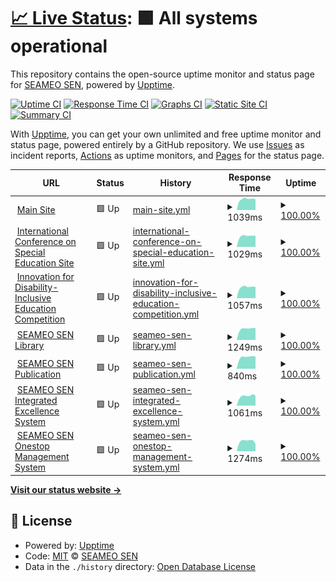 # [📈 Live Status](https://upptime.seameosen.edu.my): <!--live status--> **🟩 All systems operational**

This repository contains the open-source uptime monitor and status page for [SEAMEO SEN](seameosen.edu.my), powered by [Upptime](https://github.com/upptime/upptime).

[![Uptime CI](https://github.com/SEAMEO-SEN/upptime/workflows/Uptime%20CI/badge.svg)](https://github.com/SEAMEO-SEN/upptime/actions?query=workflow%3A%22Uptime+CI%22)
[![Response Time CI](https://github.com/SEAMEO-SEN/upptime/workflows/Response%20Time%20CI/badge.svg)](https://github.com/SEAMEO-SEN/upptime/actions?query=workflow%3A%22Response+Time+CI%22)
[![Graphs CI](https://github.com/SEAMEO-SEN/upptime/workflows/Graphs%20CI/badge.svg)](https://github.com/SEAMEO-SEN/upptime/actions?query=workflow%3A%22Graphs+CI%22)
[![Static Site CI](https://github.com/SEAMEO-SEN/upptime/workflows/Static%20Site%20CI/badge.svg)](https://github.com/SEAMEO-SEN/upptime/actions?query=workflow%3A%22Static+Site+CI%22)
[![Summary CI](https://github.com/SEAMEO-SEN/upptime/workflows/Summary%20CI/badge.svg)](https://github.com/SEAMEO-SEN/upptime/actions?query=workflow%3A%22Summary+CI%22)

With [Upptime](https://upptime.js.org), you can get your own unlimited and free uptime monitor and status page, powered entirely by a GitHub repository. We use [Issues](https://github.com/SEAMEO-SEN/upptime/issues) as incident reports, [Actions](https://github.com/SEAMEO-SEN/upptime/actions) as uptime monitors, and [Pages](https://upptime.seameosen.edu.my) for the status page.

<!--start: status pages-->
<!-- This summary is generated by Upptime (https://github.com/upptime/upptime) -->
<!-- Do not edit this manually, your changes will be overwritten -->
<!-- prettier-ignore -->
| URL | Status | History | Response Time | Uptime |
| --- | ------ | ------- | ------------- | ------ |
| <img alt="" src="https://icons.duckduckgo.com/ip3/seameosen.edu.my.ico" height="13"> [Main Site](https://seameosen.edu.my) | 🟩 Up | [main-site.yml](https://github.com/SEAMEO-SEN/upptime/commits/HEAD/history/main-site.yml) | <details><summary><img alt="Response time graph" src="./graphs/main-site/response-time-week.png" height="20"> 1039ms</summary><br><a href="https://upptime.seameosen.edu.my/history/main-site"><img alt="Response time 501" src="https://img.shields.io/endpoint?url=https%3A%2F%2Fraw.githubusercontent.com%2FSEAMEO-SEN%2Fupptime%2FHEAD%2Fapi%2Fmain-site%2Fresponse-time.json"></a><br><a href="https://upptime.seameosen.edu.my/history/main-site"><img alt="24-hour response time 1034" src="https://img.shields.io/endpoint?url=https%3A%2F%2Fraw.githubusercontent.com%2FSEAMEO-SEN%2Fupptime%2FHEAD%2Fapi%2Fmain-site%2Fresponse-time-day.json"></a><br><a href="https://upptime.seameosen.edu.my/history/main-site"><img alt="7-day response time 1039" src="https://img.shields.io/endpoint?url=https%3A%2F%2Fraw.githubusercontent.com%2FSEAMEO-SEN%2Fupptime%2FHEAD%2Fapi%2Fmain-site%2Fresponse-time-week.json"></a><br><a href="https://upptime.seameosen.edu.my/history/main-site"><img alt="30-day response time 1026" src="https://img.shields.io/endpoint?url=https%3A%2F%2Fraw.githubusercontent.com%2FSEAMEO-SEN%2Fupptime%2FHEAD%2Fapi%2Fmain-site%2Fresponse-time-month.json"></a><br><a href="https://upptime.seameosen.edu.my/history/main-site"><img alt="1-year response time 501" src="https://img.shields.io/endpoint?url=https%3A%2F%2Fraw.githubusercontent.com%2FSEAMEO-SEN%2Fupptime%2FHEAD%2Fapi%2Fmain-site%2Fresponse-time-year.json"></a></details> | <details><summary><a href="https://upptime.seameosen.edu.my/history/main-site">100.00%</a></summary><a href="https://upptime.seameosen.edu.my/history/main-site"><img alt="All-time uptime 100.00%" src="https://img.shields.io/endpoint?url=https%3A%2F%2Fraw.githubusercontent.com%2FSEAMEO-SEN%2Fupptime%2FHEAD%2Fapi%2Fmain-site%2Fuptime.json"></a><br><a href="https://upptime.seameosen.edu.my/history/main-site"><img alt="24-hour uptime 100.00%" src="https://img.shields.io/endpoint?url=https%3A%2F%2Fraw.githubusercontent.com%2FSEAMEO-SEN%2Fupptime%2FHEAD%2Fapi%2Fmain-site%2Fuptime-day.json"></a><br><a href="https://upptime.seameosen.edu.my/history/main-site"><img alt="7-day uptime 100.00%" src="https://img.shields.io/endpoint?url=https%3A%2F%2Fraw.githubusercontent.com%2FSEAMEO-SEN%2Fupptime%2FHEAD%2Fapi%2Fmain-site%2Fuptime-week.json"></a><br><a href="https://upptime.seameosen.edu.my/history/main-site"><img alt="30-day uptime 100.00%" src="https://img.shields.io/endpoint?url=https%3A%2F%2Fraw.githubusercontent.com%2FSEAMEO-SEN%2Fupptime%2FHEAD%2Fapi%2Fmain-site%2Fuptime-month.json"></a><br><a href="https://upptime.seameosen.edu.my/history/main-site"><img alt="1-year uptime 100.00%" src="https://img.shields.io/endpoint?url=https%3A%2F%2Fraw.githubusercontent.com%2FSEAMEO-SEN%2Fupptime%2FHEAD%2Fapi%2Fmain-site%2Fuptime-year.json"></a></details>
| <img alt="" src="https://icons.duckduckgo.com/ip3/icse.seameosen.edu.my.ico" height="13"> [International Conference on Special Education Site](https://icse.seameosen.edu.my) | 🟩 Up | [international-conference-on-special-education-site.yml](https://github.com/SEAMEO-SEN/upptime/commits/HEAD/history/international-conference-on-special-education-site.yml) | <details><summary><img alt="Response time graph" src="./graphs/international-conference-on-special-education-site/response-time-week.png" height="20"> 1029ms</summary><br><a href="https://upptime.seameosen.edu.my/history/international-conference-on-special-education-site"><img alt="Response time 1007" src="https://img.shields.io/endpoint?url=https%3A%2F%2Fraw.githubusercontent.com%2FSEAMEO-SEN%2Fupptime%2FHEAD%2Fapi%2Finternational-conference-on-special-education-site%2Fresponse-time.json"></a><br><a href="https://upptime.seameosen.edu.my/history/international-conference-on-special-education-site"><img alt="24-hour response time 1052" src="https://img.shields.io/endpoint?url=https%3A%2F%2Fraw.githubusercontent.com%2FSEAMEO-SEN%2Fupptime%2FHEAD%2Fapi%2Finternational-conference-on-special-education-site%2Fresponse-time-day.json"></a><br><a href="https://upptime.seameosen.edu.my/history/international-conference-on-special-education-site"><img alt="7-day response time 1029" src="https://img.shields.io/endpoint?url=https%3A%2F%2Fraw.githubusercontent.com%2FSEAMEO-SEN%2Fupptime%2FHEAD%2Fapi%2Finternational-conference-on-special-education-site%2Fresponse-time-week.json"></a><br><a href="https://upptime.seameosen.edu.my/history/international-conference-on-special-education-site"><img alt="30-day response time 1027" src="https://img.shields.io/endpoint?url=https%3A%2F%2Fraw.githubusercontent.com%2FSEAMEO-SEN%2Fupptime%2FHEAD%2Fapi%2Finternational-conference-on-special-education-site%2Fresponse-time-month.json"></a><br><a href="https://upptime.seameosen.edu.my/history/international-conference-on-special-education-site"><img alt="1-year response time 1007" src="https://img.shields.io/endpoint?url=https%3A%2F%2Fraw.githubusercontent.com%2FSEAMEO-SEN%2Fupptime%2FHEAD%2Fapi%2Finternational-conference-on-special-education-site%2Fresponse-time-year.json"></a></details> | <details><summary><a href="https://upptime.seameosen.edu.my/history/international-conference-on-special-education-site">100.00%</a></summary><a href="https://upptime.seameosen.edu.my/history/international-conference-on-special-education-site"><img alt="All-time uptime 100.00%" src="https://img.shields.io/endpoint?url=https%3A%2F%2Fraw.githubusercontent.com%2FSEAMEO-SEN%2Fupptime%2FHEAD%2Fapi%2Finternational-conference-on-special-education-site%2Fuptime.json"></a><br><a href="https://upptime.seameosen.edu.my/history/international-conference-on-special-education-site"><img alt="24-hour uptime 100.00%" src="https://img.shields.io/endpoint?url=https%3A%2F%2Fraw.githubusercontent.com%2FSEAMEO-SEN%2Fupptime%2FHEAD%2Fapi%2Finternational-conference-on-special-education-site%2Fuptime-day.json"></a><br><a href="https://upptime.seameosen.edu.my/history/international-conference-on-special-education-site"><img alt="7-day uptime 100.00%" src="https://img.shields.io/endpoint?url=https%3A%2F%2Fraw.githubusercontent.com%2FSEAMEO-SEN%2Fupptime%2FHEAD%2Fapi%2Finternational-conference-on-special-education-site%2Fuptime-week.json"></a><br><a href="https://upptime.seameosen.edu.my/history/international-conference-on-special-education-site"><img alt="30-day uptime 100.00%" src="https://img.shields.io/endpoint?url=https%3A%2F%2Fraw.githubusercontent.com%2FSEAMEO-SEN%2Fupptime%2FHEAD%2Fapi%2Finternational-conference-on-special-education-site%2Fuptime-month.json"></a><br><a href="https://upptime.seameosen.edu.my/history/international-conference-on-special-education-site"><img alt="1-year uptime 100.00%" src="https://img.shields.io/endpoint?url=https%3A%2F%2Fraw.githubusercontent.com%2FSEAMEO-SEN%2Fupptime%2FHEAD%2Fapi%2Finternational-conference-on-special-education-site%2Fuptime-year.json"></a></details>
| <img alt="" src="https://icons.duckduckgo.com/ip3/idiec.seameosen.edu.my.ico" height="13"> [Innovation for Disability-Inclusive Education Competition](https://idiec.seameosen.edu.my) | 🟩 Up | [innovation-for-disability-inclusive-education-competition.yml](https://github.com/SEAMEO-SEN/upptime/commits/HEAD/history/innovation-for-disability-inclusive-education-competition.yml) | <details><summary><img alt="Response time graph" src="./graphs/innovation-for-disability-inclusive-education-competition/response-time-week.png" height="20"> 1057ms</summary><br><a href="https://upptime.seameosen.edu.my/history/innovation-for-disability-inclusive-education-competition"><img alt="Response time 1004" src="https://img.shields.io/endpoint?url=https%3A%2F%2Fraw.githubusercontent.com%2FSEAMEO-SEN%2Fupptime%2FHEAD%2Fapi%2Finnovation-for-disability-inclusive-education-competition%2Fresponse-time.json"></a><br><a href="https://upptime.seameosen.edu.my/history/innovation-for-disability-inclusive-education-competition"><img alt="24-hour response time 1071" src="https://img.shields.io/endpoint?url=https%3A%2F%2Fraw.githubusercontent.com%2FSEAMEO-SEN%2Fupptime%2FHEAD%2Fapi%2Finnovation-for-disability-inclusive-education-competition%2Fresponse-time-day.json"></a><br><a href="https://upptime.seameosen.edu.my/history/innovation-for-disability-inclusive-education-competition"><img alt="7-day response time 1057" src="https://img.shields.io/endpoint?url=https%3A%2F%2Fraw.githubusercontent.com%2FSEAMEO-SEN%2Fupptime%2FHEAD%2Fapi%2Finnovation-for-disability-inclusive-education-competition%2Fresponse-time-week.json"></a><br><a href="https://upptime.seameosen.edu.my/history/innovation-for-disability-inclusive-education-competition"><img alt="30-day response time 1023" src="https://img.shields.io/endpoint?url=https%3A%2F%2Fraw.githubusercontent.com%2FSEAMEO-SEN%2Fupptime%2FHEAD%2Fapi%2Finnovation-for-disability-inclusive-education-competition%2Fresponse-time-month.json"></a><br><a href="https://upptime.seameosen.edu.my/history/innovation-for-disability-inclusive-education-competition"><img alt="1-year response time 1004" src="https://img.shields.io/endpoint?url=https%3A%2F%2Fraw.githubusercontent.com%2FSEAMEO-SEN%2Fupptime%2FHEAD%2Fapi%2Finnovation-for-disability-inclusive-education-competition%2Fresponse-time-year.json"></a></details> | <details><summary><a href="https://upptime.seameosen.edu.my/history/innovation-for-disability-inclusive-education-competition">100.00%</a></summary><a href="https://upptime.seameosen.edu.my/history/innovation-for-disability-inclusive-education-competition"><img alt="All-time uptime 100.00%" src="https://img.shields.io/endpoint?url=https%3A%2F%2Fraw.githubusercontent.com%2FSEAMEO-SEN%2Fupptime%2FHEAD%2Fapi%2Finnovation-for-disability-inclusive-education-competition%2Fuptime.json"></a><br><a href="https://upptime.seameosen.edu.my/history/innovation-for-disability-inclusive-education-competition"><img alt="24-hour uptime 100.00%" src="https://img.shields.io/endpoint?url=https%3A%2F%2Fraw.githubusercontent.com%2FSEAMEO-SEN%2Fupptime%2FHEAD%2Fapi%2Finnovation-for-disability-inclusive-education-competition%2Fuptime-day.json"></a><br><a href="https://upptime.seameosen.edu.my/history/innovation-for-disability-inclusive-education-competition"><img alt="7-day uptime 100.00%" src="https://img.shields.io/endpoint?url=https%3A%2F%2Fraw.githubusercontent.com%2FSEAMEO-SEN%2Fupptime%2FHEAD%2Fapi%2Finnovation-for-disability-inclusive-education-competition%2Fuptime-week.json"></a><br><a href="https://upptime.seameosen.edu.my/history/innovation-for-disability-inclusive-education-competition"><img alt="30-day uptime 100.00%" src="https://img.shields.io/endpoint?url=https%3A%2F%2Fraw.githubusercontent.com%2FSEAMEO-SEN%2Fupptime%2FHEAD%2Fapi%2Finnovation-for-disability-inclusive-education-competition%2Fuptime-month.json"></a><br><a href="https://upptime.seameosen.edu.my/history/innovation-for-disability-inclusive-education-competition"><img alt="1-year uptime 100.00%" src="https://img.shields.io/endpoint?url=https%3A%2F%2Fraw.githubusercontent.com%2FSEAMEO-SEN%2Fupptime%2FHEAD%2Fapi%2Finnovation-for-disability-inclusive-education-competition%2Fuptime-year.json"></a></details>
| <img alt="" src="https://icons.duckduckgo.com/ip3/library.seameosen.edu.my.ico" height="13"> [SEAMEO SEN Library](https://library.seameosen.edu.my) | 🟩 Up | [seameo-sen-library.yml](https://github.com/SEAMEO-SEN/upptime/commits/HEAD/history/seameo-sen-library.yml) | <details><summary><img alt="Response time graph" src="./graphs/seameo-sen-library/response-time-week.png" height="20"> 1249ms</summary><br><a href="https://upptime.seameosen.edu.my/history/seameo-sen-library"><img alt="Response time 1200" src="https://img.shields.io/endpoint?url=https%3A%2F%2Fraw.githubusercontent.com%2FSEAMEO-SEN%2Fupptime%2FHEAD%2Fapi%2Fseameo-sen-library%2Fresponse-time.json"></a><br><a href="https://upptime.seameosen.edu.my/history/seameo-sen-library"><img alt="24-hour response time 1318" src="https://img.shields.io/endpoint?url=https%3A%2F%2Fraw.githubusercontent.com%2FSEAMEO-SEN%2Fupptime%2FHEAD%2Fapi%2Fseameo-sen-library%2Fresponse-time-day.json"></a><br><a href="https://upptime.seameosen.edu.my/history/seameo-sen-library"><img alt="7-day response time 1249" src="https://img.shields.io/endpoint?url=https%3A%2F%2Fraw.githubusercontent.com%2FSEAMEO-SEN%2Fupptime%2FHEAD%2Fapi%2Fseameo-sen-library%2Fresponse-time-week.json"></a><br><a href="https://upptime.seameosen.edu.my/history/seameo-sen-library"><img alt="30-day response time 1161" src="https://img.shields.io/endpoint?url=https%3A%2F%2Fraw.githubusercontent.com%2FSEAMEO-SEN%2Fupptime%2FHEAD%2Fapi%2Fseameo-sen-library%2Fresponse-time-month.json"></a><br><a href="https://upptime.seameosen.edu.my/history/seameo-sen-library"><img alt="1-year response time 1200" src="https://img.shields.io/endpoint?url=https%3A%2F%2Fraw.githubusercontent.com%2FSEAMEO-SEN%2Fupptime%2FHEAD%2Fapi%2Fseameo-sen-library%2Fresponse-time-year.json"></a></details> | <details><summary><a href="https://upptime.seameosen.edu.my/history/seameo-sen-library">100.00%</a></summary><a href="https://upptime.seameosen.edu.my/history/seameo-sen-library"><img alt="All-time uptime 100.00%" src="https://img.shields.io/endpoint?url=https%3A%2F%2Fraw.githubusercontent.com%2FSEAMEO-SEN%2Fupptime%2FHEAD%2Fapi%2Fseameo-sen-library%2Fuptime.json"></a><br><a href="https://upptime.seameosen.edu.my/history/seameo-sen-library"><img alt="24-hour uptime 100.00%" src="https://img.shields.io/endpoint?url=https%3A%2F%2Fraw.githubusercontent.com%2FSEAMEO-SEN%2Fupptime%2FHEAD%2Fapi%2Fseameo-sen-library%2Fuptime-day.json"></a><br><a href="https://upptime.seameosen.edu.my/history/seameo-sen-library"><img alt="7-day uptime 100.00%" src="https://img.shields.io/endpoint?url=https%3A%2F%2Fraw.githubusercontent.com%2FSEAMEO-SEN%2Fupptime%2FHEAD%2Fapi%2Fseameo-sen-library%2Fuptime-week.json"></a><br><a href="https://upptime.seameosen.edu.my/history/seameo-sen-library"><img alt="30-day uptime 100.00%" src="https://img.shields.io/endpoint?url=https%3A%2F%2Fraw.githubusercontent.com%2FSEAMEO-SEN%2Fupptime%2FHEAD%2Fapi%2Fseameo-sen-library%2Fuptime-month.json"></a><br><a href="https://upptime.seameosen.edu.my/history/seameo-sen-library"><img alt="1-year uptime 100.00%" src="https://img.shields.io/endpoint?url=https%3A%2F%2Fraw.githubusercontent.com%2FSEAMEO-SEN%2Fupptime%2FHEAD%2Fapi%2Fseameo-sen-library%2Fuptime-year.json"></a></details>
| <img alt="" src="https://icons.duckduckgo.com/ip3/publication.seameosen.edu.my.ico" height="13"> [SEAMEO SEN Publication](https://publication.seameosen.edu.my) | 🟩 Up | [seameo-sen-publication.yml](https://github.com/SEAMEO-SEN/upptime/commits/HEAD/history/seameo-sen-publication.yml) | <details><summary><img alt="Response time graph" src="./graphs/seameo-sen-publication/response-time-week.png" height="20"> 840ms</summary><br><a href="https://upptime.seameosen.edu.my/history/seameo-sen-publication"><img alt="Response time 834" src="https://img.shields.io/endpoint?url=https%3A%2F%2Fraw.githubusercontent.com%2FSEAMEO-SEN%2Fupptime%2FHEAD%2Fapi%2Fseameo-sen-publication%2Fresponse-time.json"></a><br><a href="https://upptime.seameosen.edu.my/history/seameo-sen-publication"><img alt="24-hour response time 870" src="https://img.shields.io/endpoint?url=https%3A%2F%2Fraw.githubusercontent.com%2FSEAMEO-SEN%2Fupptime%2FHEAD%2Fapi%2Fseameo-sen-publication%2Fresponse-time-day.json"></a><br><a href="https://upptime.seameosen.edu.my/history/seameo-sen-publication"><img alt="7-day response time 840" src="https://img.shields.io/endpoint?url=https%3A%2F%2Fraw.githubusercontent.com%2FSEAMEO-SEN%2Fupptime%2FHEAD%2Fapi%2Fseameo-sen-publication%2Fresponse-time-week.json"></a><br><a href="https://upptime.seameosen.edu.my/history/seameo-sen-publication"><img alt="30-day response time 837" src="https://img.shields.io/endpoint?url=https%3A%2F%2Fraw.githubusercontent.com%2FSEAMEO-SEN%2Fupptime%2FHEAD%2Fapi%2Fseameo-sen-publication%2Fresponse-time-month.json"></a><br><a href="https://upptime.seameosen.edu.my/history/seameo-sen-publication"><img alt="1-year response time 834" src="https://img.shields.io/endpoint?url=https%3A%2F%2Fraw.githubusercontent.com%2FSEAMEO-SEN%2Fupptime%2FHEAD%2Fapi%2Fseameo-sen-publication%2Fresponse-time-year.json"></a></details> | <details><summary><a href="https://upptime.seameosen.edu.my/history/seameo-sen-publication">100.00%</a></summary><a href="https://upptime.seameosen.edu.my/history/seameo-sen-publication"><img alt="All-time uptime 100.00%" src="https://img.shields.io/endpoint?url=https%3A%2F%2Fraw.githubusercontent.com%2FSEAMEO-SEN%2Fupptime%2FHEAD%2Fapi%2Fseameo-sen-publication%2Fuptime.json"></a><br><a href="https://upptime.seameosen.edu.my/history/seameo-sen-publication"><img alt="24-hour uptime 100.00%" src="https://img.shields.io/endpoint?url=https%3A%2F%2Fraw.githubusercontent.com%2FSEAMEO-SEN%2Fupptime%2FHEAD%2Fapi%2Fseameo-sen-publication%2Fuptime-day.json"></a><br><a href="https://upptime.seameosen.edu.my/history/seameo-sen-publication"><img alt="7-day uptime 100.00%" src="https://img.shields.io/endpoint?url=https%3A%2F%2Fraw.githubusercontent.com%2FSEAMEO-SEN%2Fupptime%2FHEAD%2Fapi%2Fseameo-sen-publication%2Fuptime-week.json"></a><br><a href="https://upptime.seameosen.edu.my/history/seameo-sen-publication"><img alt="30-day uptime 100.00%" src="https://img.shields.io/endpoint?url=https%3A%2F%2Fraw.githubusercontent.com%2FSEAMEO-SEN%2Fupptime%2FHEAD%2Fapi%2Fseameo-sen-publication%2Fuptime-month.json"></a><br><a href="https://upptime.seameosen.edu.my/history/seameo-sen-publication"><img alt="1-year uptime 100.00%" src="https://img.shields.io/endpoint?url=https%3A%2F%2Fraw.githubusercontent.com%2FSEAMEO-SEN%2Fupptime%2FHEAD%2Fapi%2Fseameo-sen-publication%2Fuptime-year.json"></a></details>
| <img alt="" src="https://icons.duckduckgo.com/ip3/sies.seameosen.edu.my.ico" height="13"> [SEAMEO SEN Integrated Excellence System](https://sies.seameosen.edu.my) | 🟩 Up | [seameo-sen-integrated-excellence-system.yml](https://github.com/SEAMEO-SEN/upptime/commits/HEAD/history/seameo-sen-integrated-excellence-system.yml) | <details><summary><img alt="Response time graph" src="./graphs/seameo-sen-integrated-excellence-system/response-time-week.png" height="20"> 1061ms</summary><br><a href="https://upptime.seameosen.edu.my/history/seameo-sen-integrated-excellence-system"><img alt="Response time 984" src="https://img.shields.io/endpoint?url=https%3A%2F%2Fraw.githubusercontent.com%2FSEAMEO-SEN%2Fupptime%2FHEAD%2Fapi%2Fseameo-sen-integrated-excellence-system%2Fresponse-time.json"></a><br><a href="https://upptime.seameosen.edu.my/history/seameo-sen-integrated-excellence-system"><img alt="24-hour response time 1075" src="https://img.shields.io/endpoint?url=https%3A%2F%2Fraw.githubusercontent.com%2FSEAMEO-SEN%2Fupptime%2FHEAD%2Fapi%2Fseameo-sen-integrated-excellence-system%2Fresponse-time-day.json"></a><br><a href="https://upptime.seameosen.edu.my/history/seameo-sen-integrated-excellence-system"><img alt="7-day response time 1061" src="https://img.shields.io/endpoint?url=https%3A%2F%2Fraw.githubusercontent.com%2FSEAMEO-SEN%2Fupptime%2FHEAD%2Fapi%2Fseameo-sen-integrated-excellence-system%2Fresponse-time-week.json"></a><br><a href="https://upptime.seameosen.edu.my/history/seameo-sen-integrated-excellence-system"><img alt="30-day response time 966" src="https://img.shields.io/endpoint?url=https%3A%2F%2Fraw.githubusercontent.com%2FSEAMEO-SEN%2Fupptime%2FHEAD%2Fapi%2Fseameo-sen-integrated-excellence-system%2Fresponse-time-month.json"></a><br><a href="https://upptime.seameosen.edu.my/history/seameo-sen-integrated-excellence-system"><img alt="1-year response time 984" src="https://img.shields.io/endpoint?url=https%3A%2F%2Fraw.githubusercontent.com%2FSEAMEO-SEN%2Fupptime%2FHEAD%2Fapi%2Fseameo-sen-integrated-excellence-system%2Fresponse-time-year.json"></a></details> | <details><summary><a href="https://upptime.seameosen.edu.my/history/seameo-sen-integrated-excellence-system">100.00%</a></summary><a href="https://upptime.seameosen.edu.my/history/seameo-sen-integrated-excellence-system"><img alt="All-time uptime 100.00%" src="https://img.shields.io/endpoint?url=https%3A%2F%2Fraw.githubusercontent.com%2FSEAMEO-SEN%2Fupptime%2FHEAD%2Fapi%2Fseameo-sen-integrated-excellence-system%2Fuptime.json"></a><br><a href="https://upptime.seameosen.edu.my/history/seameo-sen-integrated-excellence-system"><img alt="24-hour uptime 100.00%" src="https://img.shields.io/endpoint?url=https%3A%2F%2Fraw.githubusercontent.com%2FSEAMEO-SEN%2Fupptime%2FHEAD%2Fapi%2Fseameo-sen-integrated-excellence-system%2Fuptime-day.json"></a><br><a href="https://upptime.seameosen.edu.my/history/seameo-sen-integrated-excellence-system"><img alt="7-day uptime 100.00%" src="https://img.shields.io/endpoint?url=https%3A%2F%2Fraw.githubusercontent.com%2FSEAMEO-SEN%2Fupptime%2FHEAD%2Fapi%2Fseameo-sen-integrated-excellence-system%2Fuptime-week.json"></a><br><a href="https://upptime.seameosen.edu.my/history/seameo-sen-integrated-excellence-system"><img alt="30-day uptime 100.00%" src="https://img.shields.io/endpoint?url=https%3A%2F%2Fraw.githubusercontent.com%2FSEAMEO-SEN%2Fupptime%2FHEAD%2Fapi%2Fseameo-sen-integrated-excellence-system%2Fuptime-month.json"></a><br><a href="https://upptime.seameosen.edu.my/history/seameo-sen-integrated-excellence-system"><img alt="1-year uptime 100.00%" src="https://img.shields.io/endpoint?url=https%3A%2F%2Fraw.githubusercontent.com%2FSEAMEO-SEN%2Fupptime%2FHEAD%2Fapi%2Fseameo-sen-integrated-excellence-system%2Fuptime-year.json"></a></details>
| <img alt="" src="https://icons.duckduckgo.com/ip3/onestop.seameosen.edu.my.ico" height="13"> [SEAMEO SEN Onestop Management System](https://onestop.seameosen.edu.my) | 🟩 Up | [seameo-sen-onestop-management-system.yml](https://github.com/SEAMEO-SEN/upptime/commits/HEAD/history/seameo-sen-onestop-management-system.yml) | <details><summary><img alt="Response time graph" src="./graphs/seameo-sen-onestop-management-system/response-time-week.png" height="20"> 1274ms</summary><br><a href="https://upptime.seameosen.edu.my/history/seameo-sen-onestop-management-system"><img alt="Response time 1364" src="https://img.shields.io/endpoint?url=https%3A%2F%2Fraw.githubusercontent.com%2FSEAMEO-SEN%2Fupptime%2FHEAD%2Fapi%2Fseameo-sen-onestop-management-system%2Fresponse-time.json"></a><br><a href="https://upptime.seameosen.edu.my/history/seameo-sen-onestop-management-system"><img alt="24-hour response time 893" src="https://img.shields.io/endpoint?url=https%3A%2F%2Fraw.githubusercontent.com%2FSEAMEO-SEN%2Fupptime%2FHEAD%2Fapi%2Fseameo-sen-onestop-management-system%2Fresponse-time-day.json"></a><br><a href="https://upptime.seameosen.edu.my/history/seameo-sen-onestop-management-system"><img alt="7-day response time 1274" src="https://img.shields.io/endpoint?url=https%3A%2F%2Fraw.githubusercontent.com%2FSEAMEO-SEN%2Fupptime%2FHEAD%2Fapi%2Fseameo-sen-onestop-management-system%2Fresponse-time-week.json"></a><br><a href="https://upptime.seameosen.edu.my/history/seameo-sen-onestop-management-system"><img alt="30-day response time 1328" src="https://img.shields.io/endpoint?url=https%3A%2F%2Fraw.githubusercontent.com%2FSEAMEO-SEN%2Fupptime%2FHEAD%2Fapi%2Fseameo-sen-onestop-management-system%2Fresponse-time-month.json"></a><br><a href="https://upptime.seameosen.edu.my/history/seameo-sen-onestop-management-system"><img alt="1-year response time 1364" src="https://img.shields.io/endpoint?url=https%3A%2F%2Fraw.githubusercontent.com%2FSEAMEO-SEN%2Fupptime%2FHEAD%2Fapi%2Fseameo-sen-onestop-management-system%2Fresponse-time-year.json"></a></details> | <details><summary><a href="https://upptime.seameosen.edu.my/history/seameo-sen-onestop-management-system">100.00%</a></summary><a href="https://upptime.seameosen.edu.my/history/seameo-sen-onestop-management-system"><img alt="All-time uptime 99.99%" src="https://img.shields.io/endpoint?url=https%3A%2F%2Fraw.githubusercontent.com%2FSEAMEO-SEN%2Fupptime%2FHEAD%2Fapi%2Fseameo-sen-onestop-management-system%2Fuptime.json"></a><br><a href="https://upptime.seameosen.edu.my/history/seameo-sen-onestop-management-system"><img alt="24-hour uptime 100.00%" src="https://img.shields.io/endpoint?url=https%3A%2F%2Fraw.githubusercontent.com%2FSEAMEO-SEN%2Fupptime%2FHEAD%2Fapi%2Fseameo-sen-onestop-management-system%2Fuptime-day.json"></a><br><a href="https://upptime.seameosen.edu.my/history/seameo-sen-onestop-management-system"><img alt="7-day uptime 100.00%" src="https://img.shields.io/endpoint?url=https%3A%2F%2Fraw.githubusercontent.com%2FSEAMEO-SEN%2Fupptime%2FHEAD%2Fapi%2Fseameo-sen-onestop-management-system%2Fuptime-week.json"></a><br><a href="https://upptime.seameosen.edu.my/history/seameo-sen-onestop-management-system"><img alt="30-day uptime 100.00%" src="https://img.shields.io/endpoint?url=https%3A%2F%2Fraw.githubusercontent.com%2FSEAMEO-SEN%2Fupptime%2FHEAD%2Fapi%2Fseameo-sen-onestop-management-system%2Fuptime-month.json"></a><br><a href="https://upptime.seameosen.edu.my/history/seameo-sen-onestop-management-system"><img alt="1-year uptime 99.99%" src="https://img.shields.io/endpoint?url=https%3A%2F%2Fraw.githubusercontent.com%2FSEAMEO-SEN%2Fupptime%2FHEAD%2Fapi%2Fseameo-sen-onestop-management-system%2Fuptime-year.json"></a></details>

<!--end: status pages-->

[**Visit our status website →**](https://upptime.seameosen.edu.my)

## 📄 License

- Powered by: [Upptime](https://github.com/upptime/upptime)
- Code: [MIT](./LICENSE) © [SEAMEO SEN](seameosen.edu.my)
- Data in the `./history` directory: [Open Database License](https://opendatacommons.org/licenses/odbl/1-0/)
